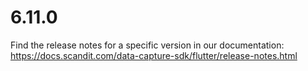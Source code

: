 
# 6.11.0

Find the release notes for a specific version in our documentation: https://docs.scandit.com/data-capture-sdk/flutter/release-notes.html
